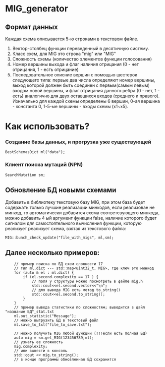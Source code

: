 # MIG_generator
## Формат данных 
Каждая схема описывается 5-ю строками в текстовом файле.
1. Вектор-столбец функции переведенный в десятичную систему.
2. Класс схем, для MIG  это строка "mig" или "MIG"
3. Сложность схемы (количество элементов функции голосования)
4. Номер вершины выхода и флаг наличия отрицания (0 - нет отрицания, 1 - есть отрицание)
5. Последовательное описние вершин с помощью шестерок следующего типа: первые два числа определяют номер вершины, выход которой должен быть соединен с первым(самым левым) входом новой вершины, и флаг отрицания данного ребра (0 - нет, 1 - есть) аналогично для двух оставшихся входов (среднего и правого).
Изначально для каждой схемы определены 6 вершин, 0-ая вершина - константа 0, 1-5-ые вершины - входы схемы (x1~x5).


# Как использовать?

### Cоздание базы данных, и прогрузка уже существующей
```
BestSchemasDict ml("data");
```
### Клиент поиска мутаций (NPN)
```
SearchMutation sm;
```
## Обновление БД новыми схемами
Добавить в библиотеку текстовую базу MIG, при этом база будет содержать только лучшие реализации минкодов,
если реализован не минкод, то автоматически добавится схема соответсвующего минкода,
можно добавить 4 ый аргумент функции false, наличие которого будет сигналом для самостоятельного вычисления функции, которую
реализует реализует схема, взятая из текстового файла:
```
MIG::bunch_check_update("file_with_migs", ml,sm);
```

## Далее несколько примеров:
```
    // пример поиска по БД схем сложности 17
    // тип ml.dict --- std::map<uint32_t, MIG>, где ключ это минкод
    for (auto & el : ml.dict) {
        if (el.second.complexity == 17 ) {
            // поля у структуры можно посмотреть в файле mig.h
            std::cout<<el.second.vector<<"\n";
            // для вывода MIG есть метод to_string()
            std::cout<<el.second.to_string();
        }
    }
    // пример вывода статистики по сложностям; выводится в файл "название БД"_stat.txt
    ml.out_statistic("Message");
    // можно выгрузить БД в текстовый файл
    ml.save_to_txt("file_to_save.txt");

    // можно получить MIG любой функции (!!!если есть полная БД)
    auto mig = sm.get_MIG(123456789,ml);
    // узнать ее сложность
    mig.complexity;
    // или вывести в консоль
    std::cout << mig.to_string();
    // в конце программы обновленная БД сохранится
```
